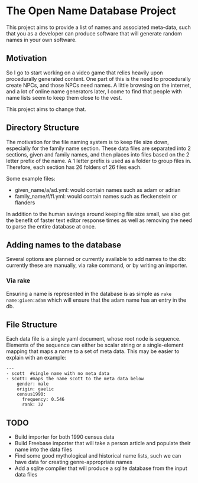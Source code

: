 # The Open Name Database Project

This project aims to provide a list of names and associated meta-data, such that you as a developer can produce software that will generate random names in your own software.

## Motivation

So I go to start working on a video game that relies heavily upon procedurally generated content.  One part of this is the need to procedurally create NPCs, and those NPCs need names.  A little browsing on the internet, and a lot of online name generators later, I come to find that people with name lists seem to keep them close to the vest.

This project aims to change that.

## Directory Structure

The motivation for the file naming system is to keep file size down, especially for the family name section.  These data files are separated into 2 sections, given and family names, and then places into files based on the 2 letter prefix of the name. A 1 letter prefix is used as a folder to group files in.  Therefore, each section has 26 folders of 26 files each.

Some example files:

- given\_name/a/ad.yml:  would contain names such as adam or adrian
- family\_name/f/fl.yml: would contain names such as fleckenstein or flanders

In addition to the human savings around keeping file size small, we also get the benefit of faster text editor response times as well as removing the need to parse the entire database at once.
 
## Adding names to the database

Several options are planned or currently available to add names to the db:  currently these are manually, via rake command, or by writing an importer.

### Via rake

Ensuring a name is represented in the database is as simple as `rake name:given:adam` which will ensure that the adam name has an entry in the db.

## File Structure

Each data file is a single yaml document, whose root node is sequence.  Elements of the sequence can either be scalar string or a single-element mapping that maps a name to a set of meta data.  This may be easier to explain with an example:

    ---
    - scott  #single name with no meta data
    - scott: #maps the name scott to the meta data below
        gender: male
        origin: gaelic
        census1990:
          frequency: 0.546
          rank: 32
        

## TODO

- Build importer for both 1990 census data
- Build Freebase importer that will take a person article and populate their name into the data files
- Find some good mythological and historical name lists, such we can have data for creating genre-appropriate names
- Add a sqlite compiler that will produce a sqlite database from the input data files
